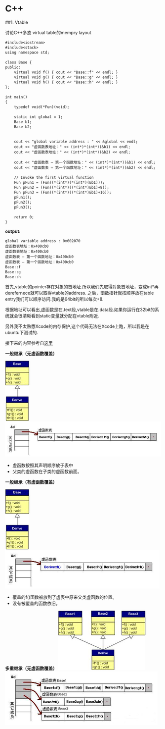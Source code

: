 # C++

##1. Vtable

讨论C++多态 virtual table的mempry layout

    #include<iostream>
    #include<stack>
    using namespace std;

    class Base {
    public:
        virtual void f() { cout << "Base::f" << endl; }
        virtual void g() { cout << "Base::g" << endl; }
        virtual void h() { cout << "Base::h" << endl; }
    };

    int main()
    {
        typedef void(*Fun)(void);
    
	    static int global = 1;
        Base b1;
        Base b2;
    

	    cout << "global variable address : " << &global << endl; 
        cout << "虚函数表地址：" << (int*)*(int*)(&b1) << endl;
        cout << "虚函数表地址：" << (int*)*(int*)(&b2) << endl;
    
        cout << "虚函数表 — 第一个函数地址：" << (int*)*(int*)(&b1) << endl;
        cout << "虚函数表 — 第一个函数地址：" << (int*)*(int*)(&b2) << endl;
    
        // Invoke the first virtual function
        Fun pFun1 = (Fun)(*(int*)(*(int*)(&b1)));
	    Fun pFun2 = (Fun)(*(int*)((*(int*)&b1)+8));
	    Fun pFun3 = (Fun)(*(int*)((*(int*)&b1)+16));
        pFun1();
	    pFun2();
	    pFun3();

        return 0;
    }
    
**output:**

    global variable address : 0x602070
    虚函数表地址：0x400cb0
    虚函数表地址：0x400cb0
    虚函数表 — 第一个函数地址：0x400cb0
    虚函数表 — 第一个函数地址：0x400cb0
    Base::f
    Base::g
    Base::h

首先,vtable的pointer存在对象的首地址.所以我们先取得对象首地址，变成int*再derefernece就可以取得vtable的address. 之后，函数指针就按顺序放在table entry我们可以顺序访问.我的是64bit的所以每次+8.

根据地址可以看出,虚函数是在.text段,vtable是在.data段.如果你运行在32bit的系统就会很清晰看到static变量就分配在vtable附近.

另外我不太熟悉Xcode的内存保护,这个代码无法在Xcode上跑，所以我是在ubuntu下测试的.

接下来的内容参考自[这里](http://blog.csdn.net/haoel/article/details/1948051)


**一般继承（无虚函数覆盖）**

![](./images/o_Drawing3.jpg)  
![](./images/o_vtable2.JPG)
* 虚函数按照其声明顺序放于表中
* 父类的虚函数在子类的虚函数前面。


**一般继承（有虚函数覆盖）**

![](./images/o_Drawing4.jpg) 
![](./images/o_vtable3.JPG)

* 覆盖的f()函数被放到了虚表中原来父类虚函数的位置。
* 没有被覆盖的函数依旧。

**多重继承（无虚函数覆盖）**
![](./images/o_Drawing1.jpg) 
![](./images/o_vtable4.JPG)